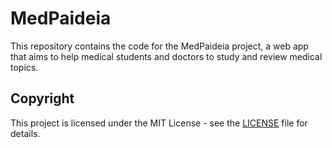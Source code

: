 # MedPaideia

This repository contains the code for the MedPaideia project, a web app that aims to help medical students and doctors to study and review medical topics.

## Copyright

This project is licensed under the MIT License - see the [LICENSE](LICENSE) file for details.